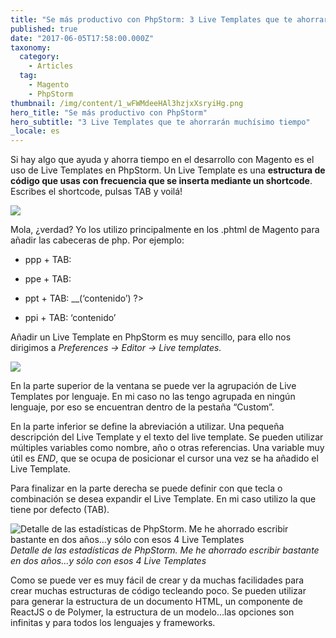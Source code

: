 ```yaml
---
title: "Se más productivo con PhpStorm: 3 Live Templates que te ahorrarán muchísimo tiempo"
published: true
date: "2017-06-05T17:58:00.000Z"
taxonomy:
  category:
    - Articles
  tag:
    - Magento
    - PhpStorm
thumbnail: /img/content/1_wFWMdeeHAl3hzjxXsryiHg.png
hero_title: "Se más productivo con PhpStorm"
hero_subtitle: "3 Live Templates que te ahorrarán muchísimo tiempo"
_locale: es
---
```


Si hay algo que ayuda y ahorra tiempo en el desarrollo con Magento es el uso de Live Templates en PhpStorm. Un Live Template es una **estructura de código que usas con frecuencia que se inserta mediante un shortcode**. Escribes el shortcode, pulsas TAB y voilá!

![](/img/content/1*AAM9G8Tx-kg_9yh8VapNog.gif)

Mola, ¿verdad? Yo los utilizo principalmente en los .phtml de Magento para añadir las cabeceras de php. Por ejemplo:

- ppp + TAB: <?php ‘contenido’ ?>

- ppe + TAB: <?php echo ‘contenido’ ?>

- ppt + TAB: <?php $this->__(‘contenido’) ?>

- ppi + TAB: <?php if(‘cursor’): ?> ‘contenido’ <?php endif; ?>

Añadir un Live Template en PhpStorm es muy sencillo, para ello nos dirigimos a _Preferences -> Editor -> Live templates._

![](/img/content/1*b6IOCV7IuDnUg6FnJS-EbQ.png)

En la parte superior de la ventana se puede ver la agrupación de Live Templates por lenguaje. En mi caso no las tengo agrupada en ningún lenguaje, por eso se encuentran dentro de la pestaña “Custom”.

En la parte inferior se define la abreviación a utilizar. Una pequeña descripción del Live Template y el texto del live template. Se pueden utilizar múltiples variables como nombre, año o otras referencias. Una variable muy útil es $END$, que se ocupa de posicionar el cursor una vez se ha añadido el Live Template.

Para finalizar en la parte derecha se puede definir con que tecla o combinación se desea expandir el Live Template. En mi caso utilizo la que tiene por defecto (TAB).

![Detalle de las estadísticas de PhpStorm. Me he ahorrado escribir bastante en dos años…y sólo con esos 4 Live Templates](/img/content/1*7odAtZHjLq_aLBLqxzw3aw.png)_Detalle de las estadísticas de PhpStorm. Me he ahorrado escribir bastante en dos años…y sólo con esos 4 Live Templates_

Como se puede ver es muy fácil de crear y da muchas facilidades para crear muchas estructuras de código tecleando poco. Se pueden utilizar para generar la estructura de un documento HTML, un componente de ReactJS o de Polymer, la estructura de un modelo…las opciones son infinitas y para todos los lenguajes y frameworks.
